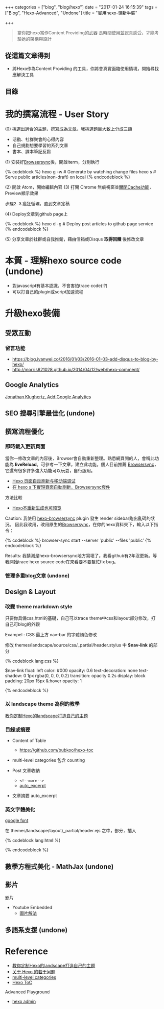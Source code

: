 +++
categories = ["blog", "blog/hexo"]
date = "2017-01-24 16:15:39"
tags = ["Blog", "Hexo-Advanced", "Undone"]
title = "實用hexo-領新手裝"

+++

> 當你把hexo當作Content Providing的武器
> 長時間使用並認真感受，才能考驗她的架構與設計

## 從這篇文章得到

- 將Hexo作為Content Providing 的工具，你將會真實面臨使用情境，開始尋找應解決工具

## 目錄
<!-- toc -->
<!-- more -->


# 我的撰寫流程 - User Story

(0) 挑選出適合的主題，撰寫成為文章。我挑選題目大致上分成三類

- 活動、社群聚會的心得內容
- 自己規劃想要學習的系列文章
- 書本、課本筆記反芻

(1) 安裝好[Browsersync](http://chenyuhsin.github.io/f2e/2016-0720-%E5%9C%A8-hexo-s-%E9%A0%81%E9%9D%A2%E8%87%AA%E5%8B%95%E5%88%B7%E6%96%B0.html)後，開啟iterm，分別執行

{% codeblock %}
    hexo g -w # Generate by watching change files
    hexo s    # Serve public articles(non-draft) on local
{% endcodeblock %}

(2) 開啟 Atom，開始編輯內容
(3) 打開 Chrome 無痕視窗並[關閉Cache功能](http://stackoverflow.com/questions/5690269/disabling-chrome-cache-for-website-development)，Preview顯示效果

步驟2. 3.瘋狂循環，直到文章定稿

(4) Deploy文章到github page上

{% codeblock %}
  hexo d -g # Deploy post articles to github page service
{% endcodeblock %}

(5) 分享文章於社群或自我推銷，藉由信箱或Disqus __取得回饋__ 後修改文章


# 本質 - 理解hexo source code (undone)

- 對javascript有基本認識，不會害怕trace code(!?)
- 可以打自己的plugin或script加速流程


# 升級hexo裝備
## 受眾互動
### 留言功能

- https://blog.ivanwei.co/2016/01/03/2016-01-03-add-disqus-to-blog-by-hexo/
- http://morris821028.github.io/2014/04/12/web/hexo-comment/

## Google Analytics
[Jonathan Klughertz, Add Google Analytics](http://www.codeblocq.com/2015/12/Add-Google-Analytics-to-your-hexo-blog/)

## SEO 搜尋引擎最佳化 (undone)

## 撰寫流程優化


### 即時載入更新頁面

當你一修改文章的內容後，Browser會自動重新整理。熟悉網頁開的人，會稱此功能為 __liveReload__。可參考一下文章，建立此功能。個人目前推薦 [Browsersync](https://browsersync.io/#install)，它還有很多許多強大功能可以玩耍，自行服用。

- [Hexo 页面自动刷新与移动端调试](http://moxfive.xyz/2016/03/27/hexo-browsersync/)
- [在 hexo s 下實現頁面自動刷新，Browsersync套件](http://chenyuhsin.github.io/f2e/2016-0720-%E5%9C%A8-hexo-s-%E9%A0%81%E9%9D%A2%E8%87%AA%E5%8B%95%E5%88%B7%E6%96%B0.html)

方法比較

- [Hexo不重新生成也可预览](http://jerry011235.github.io/2015/05/07/Hexo%E4%B8%8D%E9%87%8D%E6%96%B0%E7%94%9F%E6%88%90%E4%B9%9F%E5%8F%AF%E9%A2%84%E8%A7%88/)

Caution: 我使用 [hexo-browsersync](https://github.com/hexojs/hexo-browsersync) plugin 發生 render sidebar跑出亂碼的狀況。
因此我改用，改用原生的[Browsersync](https://browsersync.io)，在你的hexo資料夾下，輸入以下指令：

{% codeblock %}
browser-sync start --server 'public' --files 'public'
{% endcodeblock %}

Results: 我猜測是hexo-browsersync地方寫壞了，我看github有2年沒更新。等我開始trace hexo source code在來看要不要幫忙fix bug。

### 管理多重blog文章 (undone)



## Design & Layout

### 改變 theme markdown style

只要你具備css,html的基礎，自己可以trace theme中css和layout部分修改，打自己可blog的外觀

Exampel : CSS 最上方 nav-bar 的字體顏色修改

修改 themes/landscape/source/css/_partial/header.stylus 中 __$nav-link__ 的部分

{% codeblock lang:css %}

$nav-link
  float: left
  color: #000
  opacity: 0.6
  text-decoration: none
  text-shadow: 0 1px rgba(0, 0, 0, 0.2)
  transition: opacity 0.2s
  display: block
  padding: 20px 15px
  &:hover
    opacity: 1
    
{% endcodeblock %}

### 以 landscape theme 為例的教學
[教你定制Hexo的landscape打造自己的主题](http://www.jianshu.com/p/b96fd206571a)

### 目錄或摘要

- Content of Table
  - https://github.com/bubkoo/hexo-toc
- multi-level categories 包含 counting
- Post 文章收納
  - `<!--more--> `
  - [auto_excerpt](https://github.com/iissnan/hexo-theme-next/issues/62)

- 文章摘要 auto_excerpt

### 英文字體美化

[google font](https://fonts.google.com/?category=Handwriting)

在 themes/landscape/layout/_partial/header.ejs 之中，<head></head>部分，插入

{% codeblock lang:html %}
  <link href="https://fonts.googleapis.com/css?family=你的字體" rel="stylesheet">
{% endcodeblock %}

## 數學方程式美化 - MathJax (undone)

## 影片

影片
- Youtube Embedded
  - [圖片解法](http://stackoverflow.com/questions/2068344/how-do-i-get-a-youtube-video-thumbnail-from-the-youtube-api)

## 多語系支援 (undone)


# Reference

- [教你定制Hexo的landscape打造自己的主题](http://www.jianshu.com/p/b96fd206571a)
- [关于 Hexo 的若干问题](http://bubkoo.com/2013/12/16/hexo-issure/)
- [multi-level categories](http://yuchen-lea.github.io/2016-01-23-display-hexo-category-in-hierarchy/)
- [Hexo ToC](https://github.com/bubkoo/hexo-toc)

Advanced Playground
- [hexo admin](https://github.com/jaredly/hexo-admin)

